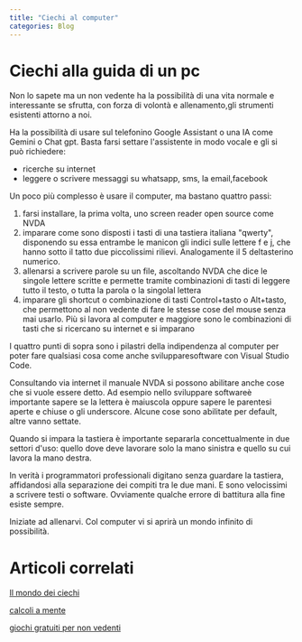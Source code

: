 ```yaml
---
title: "Ciechi al computer"
categories: Blog
---
```


# Ciechi alla guida di un pc

Non lo sapete ma un non vedente ha la possibilità di una vita normale e interessante se sfrutta, con forza di volontà e allenamento,gli strumenti esistenti attorno a noi.

Ha la possibilità di usare sul telefonino Google Assistant o una IA come Gemini o Chat gpt. Basta farsi settare l'assistente in modo vocale e gli si può richiedere:

- ricerche su internet
- leggere o scrivere messaggi su whatsapp, sms, la email,facebook

Un poco più complesso è usare il computer, ma bastano quattro passi:

1. farsi installare, la prima volta, uno screen reader open source come NVDA
2. imparare come sono disposti i tasti di una tastiera italiana "qwerty", disponendo su essa entrambe le manicon gli indici sulle lettere f e j, che hanno sotto il tatto due piccolissimi rilievi. Analogamente il 5 deltasterino numerico.
3. allenarsi a scrivere parole su un file, ascoltando NVDA che dice le singole lettere scritte e permette tramite combinazioni di tasti di leggere tutto il testo, o tutta la parola o la singolal lettera
4. imparare gli shortcut o combinazione di tasti Control+tasto o Alt+tasto, che permettono al non vedente di fare le stesse cose del mouse senza mai usarlo. Più si lavora al computer e maggiore sono le combinazioni di tasti che si ricercano su internet e si imparano

I quattro punti di sopra sono i pilastri della indipendenza al computer per poter fare qualsiasi cosa come anche svilupparesoftware con Visual Studio Code.

Consultando via internet il manuale NVDA si possono abilitare anche cose che si vuole essere detto. Ad esempio nello sviluppare softwareè importante sapere se la lettera è maiuscola oppure sapere le parentesi aperte e chiuse o gli underscore. Alcune cose sono abilitate per default, altre vanno settate.

Quando si impara la tastiera è importante separarla concettualmente in due settori d'uso: quello dove deve lavorare solo la mano sinistra e quello su cui lavora la mano destra.

In verità i programmatori professionali digitano senza guardare la tastiera, affidandosi alla separazione dei compiti tra le due mani.
E sono velocissimi a scrivere testi o software. Ovviamente qualche errore di battitura alla fine esiste sempre.

Iniziate ad allenarvi. Col computer vi si aprirà un mondo infinito di possibilità.

# Articoli correlati

[Il mondo dei ciechi](https://redyouman.github.io/blog/2025/07/23/mondo.html)

[calcoli a mente](https://redyouman.github.io/blog/2025/07/24/calcoli.html)

[ giochi gratuiti per non vedenti](https://redyouman.github.io/blog/2025/07/26/giochi-gratuiti.html)
